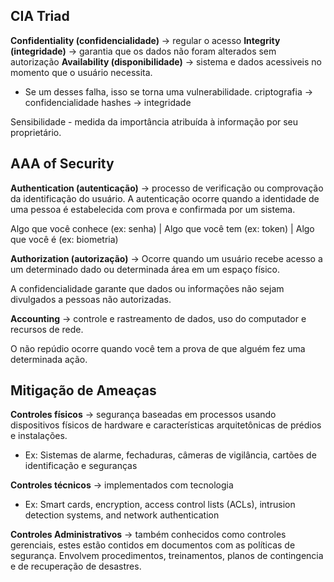 
## CIA Triad

**Confidentiality (confidencialidade)** -> regular o acesso
**Integrity (integridade)** -> garantia que os dados não foram alterados sem autorização
**Availability (disponibilidade)** -> sistema e dados acessiveis no momento que o usuário necessita.

- Se um desses falha, isso se torna uma vulnerabilidade.
criptografia -> confidencialidade
hashes -> integridade

Sensibilidade - medida da importância atribuída à informação por seu proprietário.



## AAA of Security

**Authentication (autenticação)** -> processo de verificação ou comprovação da identificação do usuário. A autenticação ocorre quando a identidade de uma pessoa é estabelecida com prova e confirmada por um sistema.

Algo que você conhece (ex: senha) | Algo que você tem (ex: token) | Algo que você é (ex: biometria)

**Authorization (autorização)** -> Ocorre quando um usuário recebe acesso a um determinado dado ou determinada área em um espaço físico. 

A confidencialidade garante que dados ou informações não sejam divulgados a pessoas não autorizadas.

**Accounting** -> controle e rastreamento de dados, uso do computador e recursos de rede.

O não repúdio ocorre quando você tem a prova de que alguém fez uma determinada ação.


## Mitigação de Ameaças

**Controles físicos** -> segurança baseadas em processos usando dispositivos físicos de hardware e características arquitetônicas de prédios e instalações.
- Ex: Sistemas de alarme, fechaduras, câmeras de vigilância, cartões de identificação e
seguranças

**Controles técnicos** -> implementados com tecnologia
- Ex: Smart cards, encryption, access control lists (ACLs), intrusion detection systems, and network authentication

**Controles Administrativos** -> também conhecidos como controles gerenciais, estes estão contidos em documentos com as políticas de segurança. Envolvem procedimentos, treinamentos, planos de contingencia e de recuperação de desastres.
